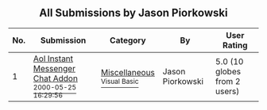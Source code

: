 ﻿<div align="center">

## All Submissions by Jason Piorkowski

</div>

No.  | Submission | Category | By   | User Rating
---- | ---------- | -------- | ---- | -----------
1 | [Aol Instant Messenger Chat Addon<br /><sup>2000-05-25 16:29:56</sup>](https://github.com/Planet-Source-Code/jason-piorkowski-aol-instant-messenger-chat-addon__1-8359) | [Miscellaneous<br /><sup>Visual Basic</sup>](../ByCategory/miscellaneous__1-1.md) | Jason Piorkowski | 5.0 (10 globes from 2 users)
